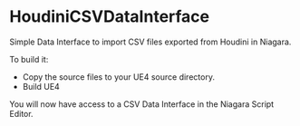# HoudiniCSVDataInterface

Simple Data Interface to import CSV files exported from Houdini in Niagara.

To build it:
- Copy the source files to your UE4 source directory.
- Build UE4

You will now have access to a CSV Data Interface in the Niagara Script Editor.
